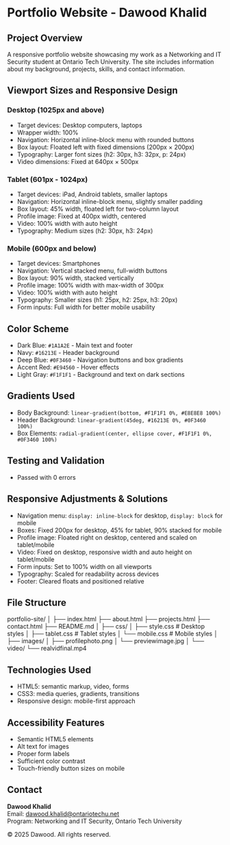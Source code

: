 # Portfolio Website - Dawood Khalid

## Project Overview
A responsive portfolio website showcasing my work as a Networking and IT Security student at Ontario Tech University. The site includes information about my background, projects, skills, and contact information.

## Viewport Sizes and Responsive Design

### Desktop (1025px and above)
- Target devices: Desktop computers, laptops
- Wrapper width: 100%
- Navigation: Horizontal inline-block menu with rounded buttons
- Box layout: Floated left with fixed dimensions (200px × 200px)
- Typography: Larger font sizes (h2: 30px, h3: 32px, p: 24px)
- Video dimensions: Fixed at 640px × 500px

### Tablet (601px - 1024px)
- Target devices: iPad, Android tablets, smaller laptops
- Navigation: Horizontal inline-block menu, slightly smaller padding
- Box layout: 45% width, floated left for two-column layout
- Profile image: Fixed at 400px width, centered
- Video: 100% width with auto height
- Typography: Medium sizes (h2: 30px, h3: 24px)

### Mobile (600px and below)
- Target devices: Smartphones
- Navigation: Vertical stacked menu, full-width buttons
- Box layout: 90% width, stacked vertically
- Profile image: 100% width with max-width of 300px
- Video: 100% width with auto height
- Typography: Smaller sizes (h1: 25px, h2: 25px, h3: 20px)
- Form inputs: Full width for better mobile usability

## Color Scheme
- Dark Blue: `#1A1A2E` - Main text and footer
- Navy: `#16213E` - Header background
- Deep Blue: `#0F3460` - Navigation buttons and box gradients
- Accent Red: `#E94560` - Hover effects
- Light Gray: `#F1F1F1` - Background and text on dark sections

## Gradients Used
- Body Background: `linear-gradient(bottom, #F1F1F1 0%, #E8E8E8 100%)`
- Header Background: `linear-gradient(45deg, #16213E 0%, #0F3460 100%)`
- Box Elements: `radial-gradient(center, ellipse cover, #F1F1F1 0%, #0F3460 100%)`

## Testing and Validation
- Passed with 0 errors


## Responsive Adjustments & Solutions
- Navigation menu: `display: inline-block` for desktop, `display: block` for mobile
- Boxes: Fixed 200px for desktop, 45% for tablet, 90% stacked for mobile
- Profile image: Floated right on desktop, centered and scaled on tablet/mobile
- Video: Fixed on desktop, responsive width and auto height on tablet/mobile
- Form inputs: Set to 100% width on all viewports
- Typography: Scaled for readability across devices
- Footer: Cleared floats and positioned relative

## File Structure
portfolio-site/
│
├── index.html
├── about.html
├── projects.html
├── contact.html
├── README.md
│
├── css/
│ ├── style.css # Desktop styles
│ ├── tablet.css # Tablet styles
│ └── mobile.css # Mobile styles
│
├── images/
│ ├── profilephoto.png
│ └── previewimage.jpg
│
└── video/
└── realvidfinal.mp4

## Technologies Used
- HTML5: semantic markup, video, forms
- CSS3: media queries, gradients, transitions
- Responsive design: mobile-first approach

## Accessibility Features
- Semantic HTML5 elements
- Alt text for images
- Proper form labels
- Sufficient color contrast
- Touch-friendly button sizes on mobile

## Contact
**Dawood Khalid**  
Email: dawood.khalid@ontariotechu.net  
Program: Networking and IT Security, Ontario Tech University

© 2025 Dawood. All rights reserved.


